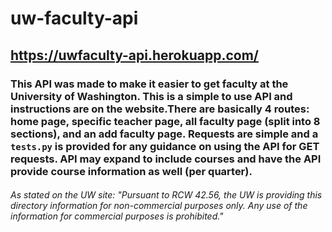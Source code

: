 # uw-faculty-api

## https://uwfaculty-api.herokuapp.com/

### This API was made to make it easier to get faculty at the University of Washington. This is a simple to use API and instructions are on the website.There are basically 4 routes: home page, specific teacher page, all faculty page (split into 8 sections), and an add faculty page. Requests are simple and a `tests.py` is provided for any guidance on using the API for GET requests. API may expand to include courses and have the API provide course information as well (per quarter).

###### As stated on the UW site: "Pursuant to RCW 42.56, the UW is providing this directory information for non-commercial purposes only. Any use of the information for commercial purposes is prohibited."

